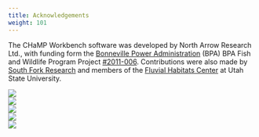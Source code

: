 ```yaml
---
title: Acknowledgements
weight: 101
---
```


The CHaMP Workbench software was developed by North Arrow Research Ltd., with funding form the [Bonneville Power Administration](https://www.bpa.gov/) (BPA) BPA Fish and Wildlife Program Project [#2011-006](http://www.cbfish.org/Project.mvc/Display/2011-006-00). Contributions were also made by [South Fork Research](http://www.southforkresearch.org/) and members of the [Fluvial Habitats Center](http://etal.joewheaton.org/a/joewheaton.org/et-al/) at Utah State University.

<div class="row small-up-5">
  <div class="column column-block"><a href="https://www.bpa.gov/"><img src="/assets/images/logos/bpa.png" /></a></div>
  <div class="column column-block"><a href="http://www.northarrowresearch.com"><img src="/assets/images/logos/nar.png"/></a></div>
  <div class="column column-block"><a href="http://ecologicalresearch.net"><img src="/assets/images/logos/elr.png"/></a></div>
  <div class="column column-block"><a href="http://etal.joewheaton.org/"><img src="/assets/images/logos/usu.png"/></a></div> 
  <div class="column column-block"><a href="http://www.southforkresearch.org"><img src="/assets/images/logos/sfr.png"/></a></div> 
</div>
